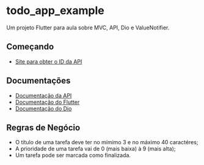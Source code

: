 # todo_app_example

Um projeto Flutter para aula sobre MVC, API, Dio e ValueNotifier.

## Começando

- [Site para obter o ID da API](https://crudcrud.com)

## Documentações

- [Documentação da API](https://deyvidjlira.stoplight.io/studio/class-about-api)
- [Documentação do Flutter](https://docs.flutter.dev/)
- [Documentação do Dio](https://pub.dev/documentation/dio/latest/)

## Regras de Negócio

- O título de uma tarefa deve ter no mímimo 3 e no máximo 40 caractéres;
- A prioridade de uma tarefa vai de 0 (mais baixa) à 9 (mais alta);
- Um tarefa pode ser marcada como finalizada.